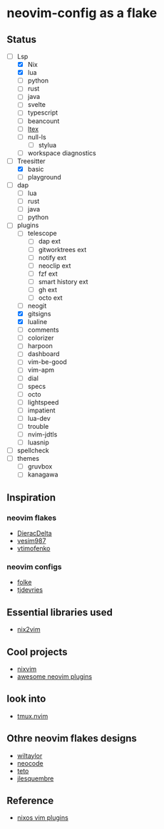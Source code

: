 # neovim-config as a flake

## Status
- [ ] Lsp
    - [x] Nix
    - [x] lua
    - [ ] python
    - [ ] rust
    - [ ] java
    - [ ] svelte
    - [ ] typescript
    - [ ] beancount
    - [ ] [ltex](https://github.com/valentjn/ltex-ls)
    - [ ] null-ls
        - [ ] stylua
    - [ ] workspace diagnostics
- [ ] Treesitter
    - [x] basic
    - [ ] playground
- [ ] dap
    - [ ] lua
    - [ ] rust
    - [ ] java
    - [ ] python
- [ ] plugins
    - [ ] telescope
        - [ ] dap ext
        - [ ] gitworktrees ext
        - [ ] notify ext
        - [ ] neoclip ext
        - [ ] fzf ext
        - [ ] smart history ext
        - [ ] gh ext
        - [ ] octo ext
    - [ ] neogit
    - [x] gitsigns
    - [x] lualine
    - [ ] comments
    - [ ] colorizer
    - [ ] harpoon
    - [ ] dashboard
    - [ ] vim-be-good
    - [ ] vim-apm
    - [ ] dial
    - [ ] specs
    - [ ] octo
    - [ ] lightspeed
    - [ ] impatient
    - [ ] lua-dev
    - [ ] trouble
    - [ ] nvim-jdtls
    - [ ] luasnip
- [ ] spellcheck
- [ ] themes
    - [ ] gruvbox
    - [ ] kanagawa

## Inspiration

### neovim flakes
- [DieracDelta](https://github.com/DieracDelta/vimconfig)
- [vesim987](https://github.com/vesim987/nixos-config)
- [vtimofenko](https://github.com/VTimofeenko/nvim-flake)

### neovim configs
- [folke](https://github.com/folke/dot)
- [tjdevries](https://github.com/tjdevries/config_manager/tree/master/xdg_config/nvim)

## Essential libraries used

- [nix2vim](https://github.com/gytis-ivaskevicius/nix2vim)

## Cool projects

- [nixvim](https://github.com/pta2002/nixvim)
- [awesome neovim plugins](https://awesomeopensource.com/project/rockerBOO/awesome-neovim)

## look into

- [tmux.nvim](https://github.com/aserowy/tmux.nvim)

## Othre neovim flakes designs

- [wiltaylor](https://github.com/wiltaylor/neovim-flake)
- [neocode](https://github.com/aserowy/neocode)
- [teto](https://github.com/teto/home)
- [jlesquembre](https://github.com/jlesquembre/dotfiles/blob/master/home-manager/neovim.nix)

## Reference
- [nixos vim plugins](https://github.com/NixOS/nixpkgs/blob/nixos-21.11/pkgs/misc/vim-plugins/generated.nix)
